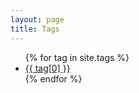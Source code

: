 ```yaml
---
layout: page
title: Tags
---
```


<ul>
{% for tag in site.tags %}
  <li><a href="/tags/{{ tag[0] }}/">{{ tag[0] }}</a></li>
{% endfor %}
</ul>
